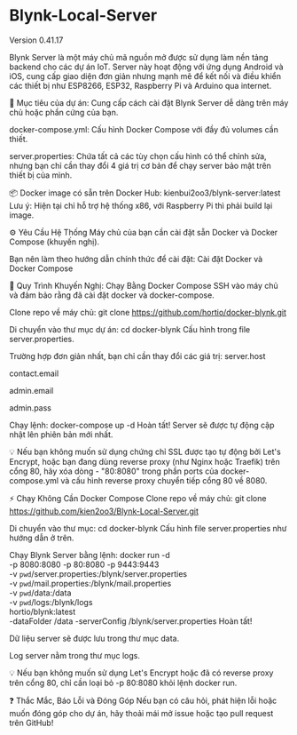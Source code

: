 # Blynk-Local-Server
Version 0.41.17

Blynk Server là một máy chủ mã nguồn mở được sử dụng làm nền tảng backend cho các dự án IoT.
Server này hoạt động với ứng dụng Android và iOS, cung cấp giao diện đơn giản nhưng mạnh mẽ để kết nối và điều khiển các thiết bị như ESP8266, ESP32, Raspberry Pi và Arduino qua internet.

🎯 Mục tiêu của dự án:
Cung cấp cách cài đặt Blynk Server dễ dàng trên máy chủ hoặc phần cứng của bạn.

docker-compose.yml: Cấu hình Docker Compose với đầy đủ volumes cần thiết.

server.properties: Chứa tất cả các tùy chọn cấu hình có thể chỉnh sửa, nhưng bạn chỉ cần thay đổi 4 giá trị cơ bản để chạy server bảo mật trên thiết bị của mình.

📦 Docker image có sẵn trên Docker Hub: kienbui2oo3/blynk-server:latest
Lưu ý: Hiện tại chỉ hỗ trợ hệ thống x86, với Raspberry Pi thì phải build lại image.

⚙️ Yêu Cầu Hệ Thống
Máy chủ của bạn cần cài đặt sẵn Docker và Docker Compose (khuyến nghị).

Bạn nên làm theo hướng dẫn chính thức để cài đặt:
Cài đặt Docker và Docker Compose

🚀 Quy Trình Khuyến Nghị: Chạy Bằng Docker Compose
SSH vào máy chủ và đảm bảo rằng đã cài đặt docker và docker-compose.

Clone repo về máy chủ:
git clone https://github.com/hortio/docker-blynk.git

Di chuyển vào thư mục dự án:
cd docker-blynk
Cấu hình trong file server.properties.

Trường hợp đơn giản nhất, bạn chỉ cần thay đổi các giá trị:
server.host

contact.email

admin.email

admin.pass

Chạy lệnh:
docker-compose up -d
Hoàn tất! Server sẽ được tự động cập nhật lên phiên bản mới nhất.

💡 Nếu bạn không muốn sử dụng chứng chỉ SSL được tạo tự động bởi Let's Encrypt, hoặc bạn đang dùng reverse proxy (như Nginx hoặc Traefik) trên cổng 80, hãy xóa dòng - "80:8080" trong phần ports của docker-compose.yml và cấu hình reverse proxy chuyển tiếp cổng 80 về 8080.

⚡ Chạy Không Cần Docker Compose
Clone repo về máy chủ:
git clone https://github.com/kien2oo3/Blynk-Local-Server.git

Di chuyển vào thư mục:
cd docker-blynk
Cấu hình file server.properties như hướng dẫn ở trên.

Chạy Blynk Server bằng lệnh:
docker run -d \
 -p 8080:8080 -p 80:8080 -p 9443:9443 \
 -v `pwd`/server.properties:/blynk/server.properties \
 -v `pwd`/mail.properties:/blynk/mail.properties \
 -v `pwd`/data:/data \
 -v `pwd`/logs:/blynk/logs \
 hortio/blynk:latest \
 -dataFolder /data -serverConfig /blynk/server.properties
Hoàn tất!

Dữ liệu server sẽ được lưu trong thư mục data.

Log server nằm trong thư mục logs.

💡 Nếu bạn không muốn sử dụng Let's Encrypt hoặc đã có reverse proxy trên cổng 80, chỉ cần loại bỏ -p 80:8080 khỏi lệnh docker run.

❓ Thắc Mắc, Báo Lỗi và Đóng Góp
Nếu bạn có câu hỏi, phát hiện lỗi hoặc muốn đóng góp cho dự án, hãy thoải mái mở issue hoặc tạo pull request trên GitHub!
